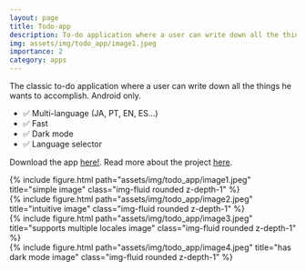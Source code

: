 ```yaml
---
layout: page
title: Todo-app
description: To-do application where a user can write down all the things he wants to accomplish.
img: assets/img/todo_app/image1.jpeg
importance: 2
category: apps
---
```


The classic to-do application where a user can write down all the things he wants to accomplish. Android only.

<ul>
    <li>✅ Multi-language (JA, PT, EN, ES...)</li>
    <li>✅ Fast</li>
    <li>✅ Dark mode</li>
    <li>✅ Language selector</li>
</ul>

Download the app <a href="https://play.google.com/store/apps/details?id=com.samuel.todoapp">here!</a>.
Read more about the project <a href="https://github.com/samuel-s-marques/todo-app#readme">here</a>.


<div class="row">
    <div class="col-sm mt-3 mt-md-0">
        {% include figure.html path="assets/img/todo_app/image1.jpeg" title="simple image" class="img-fluid rounded z-depth-1" %}
    </div>
    <div class="col-sm mt-3 mt-md-0">
        {% include figure.html path="assets/img/todo_app/image2.jpeg" title="intuitive image" class="img-fluid rounded z-depth-1" %}
    </div>
    <div class="col-sm mt-3 mt-md-0">
        {% include figure.html path="assets/img/todo_app/image3.jpeg" title="supports multiple locales image" class="img-fluid rounded z-depth-1" %}
    </div>
    <div class="col-sm mt-3 mt-md-0">
        {% include figure.html path="assets/img/todo_app/image4.jpeg" title="has dark mode image" class="img-fluid rounded z-depth-1" %}
    </div>
</div>